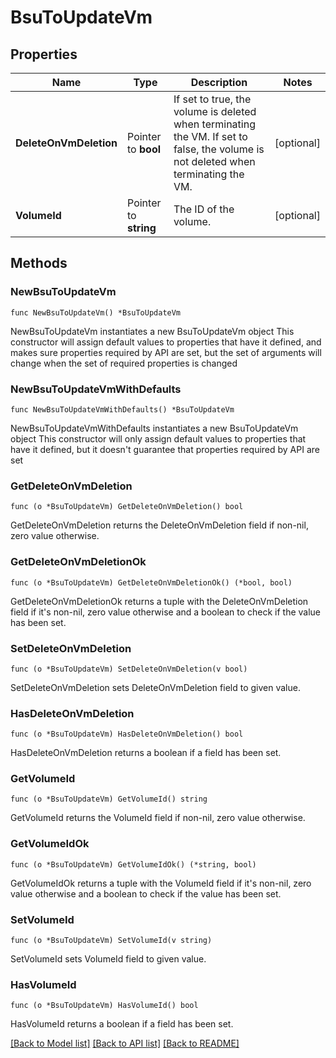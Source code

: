 # BsuToUpdateVm

## Properties

Name | Type | Description | Notes
------------ | ------------- | ------------- | -------------
**DeleteOnVmDeletion** | Pointer to **bool** | If set to true, the volume is deleted when terminating the VM. If set to false, the volume is not deleted when terminating the VM. | [optional] 
**VolumeId** | Pointer to **string** | The ID of the volume. | [optional] 

## Methods

### NewBsuToUpdateVm

`func NewBsuToUpdateVm() *BsuToUpdateVm`

NewBsuToUpdateVm instantiates a new BsuToUpdateVm object
This constructor will assign default values to properties that have it defined,
and makes sure properties required by API are set, but the set of arguments
will change when the set of required properties is changed

### NewBsuToUpdateVmWithDefaults

`func NewBsuToUpdateVmWithDefaults() *BsuToUpdateVm`

NewBsuToUpdateVmWithDefaults instantiates a new BsuToUpdateVm object
This constructor will only assign default values to properties that have it defined,
but it doesn't guarantee that properties required by API are set

### GetDeleteOnVmDeletion

`func (o *BsuToUpdateVm) GetDeleteOnVmDeletion() bool`

GetDeleteOnVmDeletion returns the DeleteOnVmDeletion field if non-nil, zero value otherwise.

### GetDeleteOnVmDeletionOk

`func (o *BsuToUpdateVm) GetDeleteOnVmDeletionOk() (*bool, bool)`

GetDeleteOnVmDeletionOk returns a tuple with the DeleteOnVmDeletion field if it's non-nil, zero value otherwise
and a boolean to check if the value has been set.

### SetDeleteOnVmDeletion

`func (o *BsuToUpdateVm) SetDeleteOnVmDeletion(v bool)`

SetDeleteOnVmDeletion sets DeleteOnVmDeletion field to given value.

### HasDeleteOnVmDeletion

`func (o *BsuToUpdateVm) HasDeleteOnVmDeletion() bool`

HasDeleteOnVmDeletion returns a boolean if a field has been set.

### GetVolumeId

`func (o *BsuToUpdateVm) GetVolumeId() string`

GetVolumeId returns the VolumeId field if non-nil, zero value otherwise.

### GetVolumeIdOk

`func (o *BsuToUpdateVm) GetVolumeIdOk() (*string, bool)`

GetVolumeIdOk returns a tuple with the VolumeId field if it's non-nil, zero value otherwise
and a boolean to check if the value has been set.

### SetVolumeId

`func (o *BsuToUpdateVm) SetVolumeId(v string)`

SetVolumeId sets VolumeId field to given value.

### HasVolumeId

`func (o *BsuToUpdateVm) HasVolumeId() bool`

HasVolumeId returns a boolean if a field has been set.


[[Back to Model list]](../README.md#documentation-for-models) [[Back to API list]](../README.md#documentation-for-api-endpoints) [[Back to README]](../README.md)


